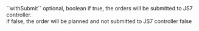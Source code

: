 <tr>
	
<td>``withSubmit``</td>
	
<td>optional, boolean</td>
	
<td>if true, the orders will be submitted to JS7 controller.<br>
	if false, the order will be planned and not submitted to JS7 controller
</td>
	
<td></td>
	
<td>false</td>
	
</tr>
